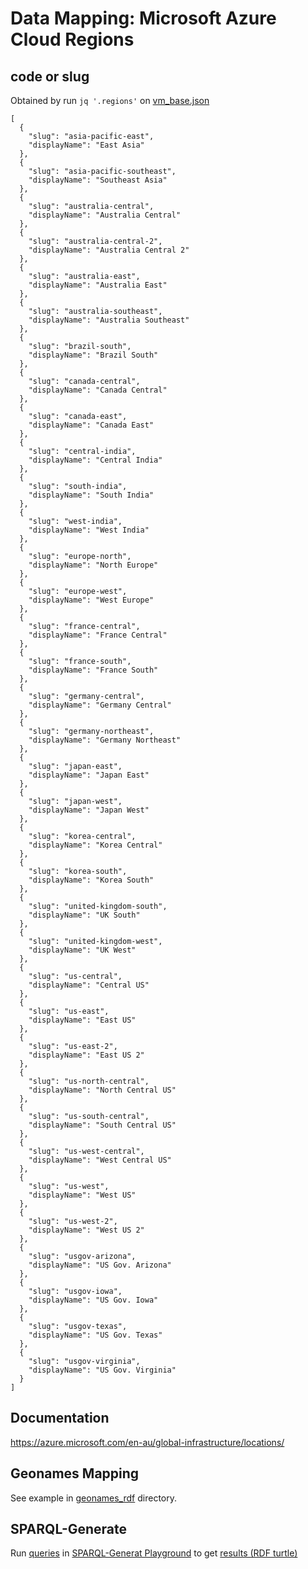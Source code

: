 # Data Mapping: Microsoft Azure Cloud Regions
## code or slug
Obtained by run `jq '.regions'` on [vm_base.json](../data/azure/vm_base.json)
```
[
  {
    "slug": "asia-pacific-east",
    "displayName": "East Asia"
  },
  {
    "slug": "asia-pacific-southeast",
    "displayName": "Southeast Asia"
  },
  {
    "slug": "australia-central",
    "displayName": "Australia Central"
  },
  {
    "slug": "australia-central-2",
    "displayName": "Australia Central 2"
  },
  {
    "slug": "australia-east",
    "displayName": "Australia East"
  },
  {
    "slug": "australia-southeast",
    "displayName": "Australia Southeast"
  },
  {
    "slug": "brazil-south",
    "displayName": "Brazil South"
  },
  {
    "slug": "canada-central",
    "displayName": "Canada Central"
  },
  {
    "slug": "canada-east",
    "displayName": "Canada East"
  },
  {
    "slug": "central-india",
    "displayName": "Central India"
  },
  {
    "slug": "south-india",
    "displayName": "South India"
  },
  {
    "slug": "west-india",
    "displayName": "West India"
  },
  {
    "slug": "europe-north",
    "displayName": "North Europe"
  },
  {
    "slug": "europe-west",
    "displayName": "West Europe"
  },
  {
    "slug": "france-central",
    "displayName": "France Central"
  },
  {
    "slug": "france-south",
    "displayName": "France South"
  },
  {
    "slug": "germany-central",
    "displayName": "Germany Central"
  },
  {
    "slug": "germany-northeast",
    "displayName": "Germany Northeast"
  },
  {
    "slug": "japan-east",
    "displayName": "Japan East"
  },
  {
    "slug": "japan-west",
    "displayName": "Japan West"
  },
  {
    "slug": "korea-central",
    "displayName": "Korea Central"
  },
  {
    "slug": "korea-south",
    "displayName": "Korea South"
  },
  {
    "slug": "united-kingdom-south",
    "displayName": "UK South"
  },
  {
    "slug": "united-kingdom-west",
    "displayName": "UK West"
  },
  {
    "slug": "us-central",
    "displayName": "Central US"
  },
  {
    "slug": "us-east",
    "displayName": "East US"
  },
  {
    "slug": "us-east-2",
    "displayName": "East US 2"
  },
  {
    "slug": "us-north-central",
    "displayName": "North Central US"
  },
  {
    "slug": "us-south-central",
    "displayName": "South Central US"
  },
  {
    "slug": "us-west-central",
    "displayName": "West Central US"
  },
  {
    "slug": "us-west",
    "displayName": "West US"
  },
  {
    "slug": "us-west-2",
    "displayName": "West US 2"
  },
  {
    "slug": "usgov-arizona",
    "displayName": "US Gov. Arizona"
  },
  {
    "slug": "usgov-iowa",
    "displayName": "US Gov. Iowa"
  },
  {
    "slug": "usgov-texas",
    "displayName": "US Gov. Texas"
  },
  {
    "slug": "usgov-virginia",
    "displayName": "US Gov. Virginia"
  }
]

```

## Documentation
https://azure.microsoft.com/en-au/global-infrastructure/locations/

## Geonames Mapping
See example in [geonames_rdf](../geonames_rdf/azure/) directory.

## SPARQL-Generate
Run [queries](../sparql-generate/azure/region.rqg)
in [SPARQL-Generat Playground](https://ci.mines-stetienne.fr/sparql-generate/playground.html)
to get [results (RDF turtle)](../sparql-generate/result/gcloud_region.ttl)
